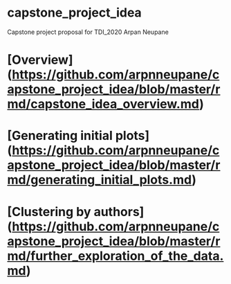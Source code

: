 # capstone_project_idea
Capstone project proposal for TDI_2020
Arpan Neupane

# [Overview] (https://github.com/arpnneupane/capstone_project_idea/blob/master/rmd/capstone_idea_overview.md)

# [Generating initial plots] (https://github.com/arpnneupane/capstone_project_idea/blob/master/rmd/generating_initial_plots.md)

# [Clustering by authors] (https://github.com/arpnneupane/capstone_project_idea/blob/master/rmd/further_exploration_of_the_data.md)